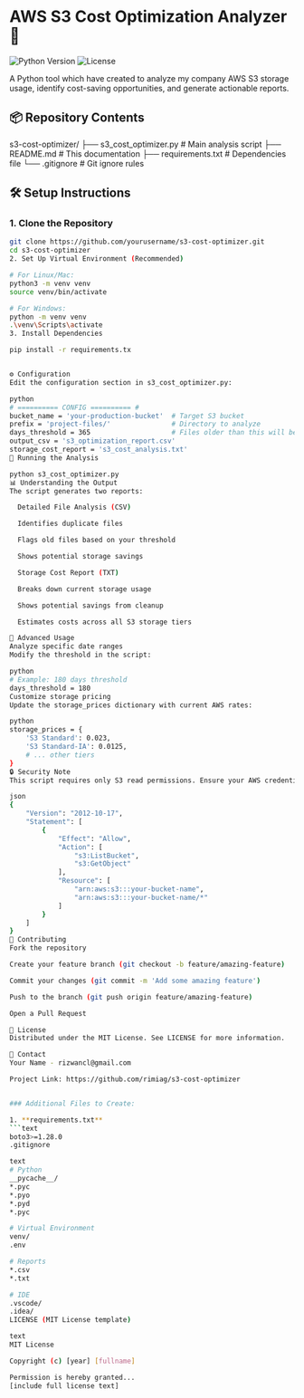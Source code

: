 # AWS S3 Cost Optimization Analyzer 🚀

![Python Version](https://img.shields.io/badge/python-3.6%2B-blue)
![License](https://img.shields.io/badge/license-MIT-green)

A  Python tool which have created to analyze my company AWS S3 storage usage, identify cost-saving opportunities, and generate actionable reports.

## 📦 Repository Contents
s3-cost-optimizer/
├── s3_cost_optimizer.py # Main analysis script
├── README.md # This documentation
├── requirements.txt # Dependencies file
└── .gitignore # Git ignore rules


## 🛠️ Setup Instructions

### 1. Clone the Repository

```bash
git clone https://github.com/yourusername/s3-cost-optimizer.git
cd s3-cost-optimizer
2. Set Up Virtual Environment (Recommended)

# For Linux/Mac:
python3 -m venv venv
source venv/bin/activate

# For Windows:
python -m venv venv
.\venv\Scripts\activate
3. Install Dependencies

pip install -r requirements.tx


⚙️ Configuration
Edit the configuration section in s3_cost_optimizer.py:

python
# ========== CONFIG ========== #
bucket_name = 'your-production-bucket'  # Target S3 bucket
prefix = 'project-files/'               # Directory to analyze
days_threshold = 365                    # Files older than this will be flagged
output_csv = 's3_optimization_report.csv'
storage_cost_report = 's3_cost_analysis.txt'
🚀 Running the Analysis

python s3_cost_optimizer.py
📊 Understanding the Output
The script generates two reports:

  Detailed File Analysis (CSV)

  Identifies duplicate files

  Flags old files based on your threshold

  Shows potential storage savings

  Storage Cost Report (TXT)

  Breaks down current storage usage

  Shows potential savings from cleanup

  Estimates costs across all S3 storage tiers

🧰 Advanced Usage
Analyze specific date ranges
Modify the threshold in the script:

python
# Example: 180 days threshold
days_threshold = 180
Customize storage pricing
Update the storage_prices dictionary with current AWS rates:

python
storage_prices = {
    'S3 Standard': 0.023,
    'S3 Standard-IA': 0.0125,
    # ... other tiers
}
🔒 Security Note
This script requires only S3 read permissions. Ensure your AWS credentials are configured with minimal required permissions:

json
{
    "Version": "2012-10-17",
    "Statement": [
        {
            "Effect": "Allow",
            "Action": [
                "s3:ListBucket",
                "s3:GetObject"
            ],
            "Resource": [
                "arn:aws:s3:::your-bucket-name",
                "arn:aws:s3:::your-bucket-name/*"
            ]
        }
    ]
}
🤝 Contributing
Fork the repository

Create your feature branch (git checkout -b feature/amazing-feature)

Commit your changes (git commit -m 'Add some amazing feature')

Push to the branch (git push origin feature/amazing-feature)

Open a Pull Request

📄 License
Distributed under the MIT License. See LICENSE for more information.

📧 Contact
Your Name - rizwancl@gmail.com

Project Link: https://github.com/rimiag/s3-cost-optimizer


### Additional Files to Create:

1. **requirements.txt**
```text
boto3>=1.28.0
.gitignore

text
# Python
__pycache__/
*.pyc
*.pyo
*.pyd
*.pyc

# Virtual Environment
venv/
.env

# Reports
*.csv
*.txt

# IDE
.vscode/
.idea/
LICENSE (MIT License template)

text
MIT License

Copyright (c) [year] [fullname]

Permission is hereby granted...
[include full license text]